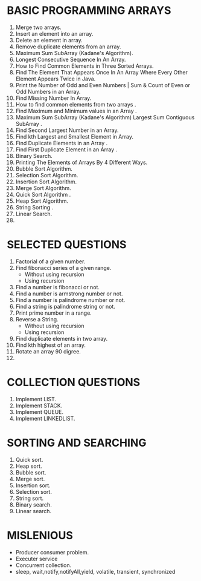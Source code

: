 # BASIC PROGRAMMING ARRAYS
1. Merge two arrays.
2. Insert an element into an array.
3. Delete an element in array.
4. Remove duplicate elements from an array.
5. Maximum Sum SubArray (Kadane's Algorithm).
6. Longest Consecutive Sequence In An Array.
7. How to Find Common Elements in Three Sorted Arrays.
8. Find The Element That Appears Once In An Array Where Every Other Element Appears Twice in Java.
9. Print the Number of Odd and Even Numbers | Sum & Count of Even or Odd Numbers in an Array.
10. Find Missing Number In Array.
11. How to find common elements from two arrays .
12. Find Maximum and Minimum values in an Array .
13. Maximum Sum SubArray (Kadane's Algorithm) Largest Sum Contiguous SubArray .
14. Find Second Largest Number in an Array.
15. Find kth Largest and Smallest Element in Array.
16. Find Duplicate Elements in an Array .
17. Find First Duplicate Element in an Array .
18. Binary Search.
19. Printing The Elements of Arrays By 4 Different Ways.
20. Bubble Sort Algorithm.
21. Selection Sort Algorithm.
22. Insertion Sort Algorithm.
23. Merge Sort Algorithm.
24. Quick Sort Algorithm .
25. Heap Sort Algorithm.
26. String Sorting .
27. Linear Search.
28.



# SELECTED QUESTIONS
1. Factorial of a given number.
2. Find fibonacci series of a given range.
    * Without using recursion
    * Using recursion
3. Find a number is fibonacci or not.
4. Find a number is armstrong number or not.
5. Find a number is palindrome number or not. 
6. Find a string is palindrome string or not.
7. Print prime number in a range.
8. Reverse a String.
    * Without using recursion
    * Using recursion 
9.  Find duplicate elements in two array.
10. Find kth highest of an array.
11. Rotate an array 90 digree.
12. 

# COLLECTION QUESTIONS

1. Implement LIST.
2. Implement STACK.
3. Implement QUEUE.
4. Implement LINKEDLIST.

# SORTING AND SEARCHING 
1. Quick sort.
2. Heap sort.
3. Bubble sort.
4. Merge sort.
5. Insertion sort.
6. Selection sort.
7. String sort.
8. Binary search.
9. Linear search.


# MISLENIOUS

* Producer consumer problem.
* Executer service
* Concurrent collection.
* sleep, wait,notify,notifyAll,yield, volatile, transient, synchronized 
